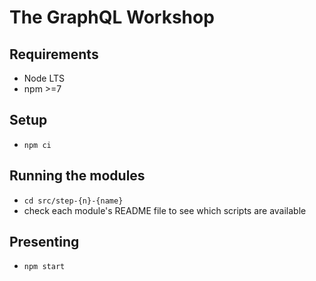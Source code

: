 # The GraphQL Workshop

## Requirements

- Node LTS
- npm >=7

## Setup

- `npm ci`

## Running the modules

- `cd src/step-{n}-{name}`
- check each module's README file to see which scripts are available

## Presenting

- `npm start`

